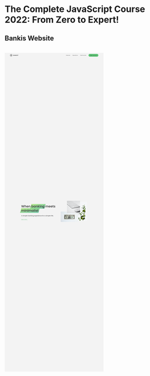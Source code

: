 # The Complete JavaScript Course 2022: From Zero to Expert!
## Bankis Website

<br><img src="img/project-screenshot.png" />
